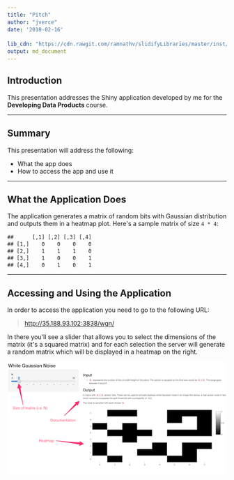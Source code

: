 ```yaml
---
title: "Pitch"
author: "jverce"
date: '2018-02-16'

lib_cdn: "https://cdn.rawgit.com/ramnathv/slidifyLibraries/master/inst/libraries"
output: md_document
---
```




## Introduction

This presentation addresses the Shiny application developed by me for the
**Developing Data Products** course.

---
## Summary

This presentation will address the following:

- What the app does
- How to access the app and use it

---
## What the Application Does

The application generates a matrix of random bits with Gaussian distribution and outputs them in 
a heatmap plot. Here's a sample matrix of size `4 * 4`:


```
##      [,1] [,2] [,3] [,4]
## [1,]    0    0    0    0
## [2,]    1    1    1    0
## [3,]    1    0    0    1
## [4,]    0    1    0    1
```

---
## Accessing and Using the Application

In order to access the application you need to go to the following URL:
> http://35.188.93.102:3838/wgn/

In there you'll see a slider that allows you to select the dimensions of the matrix (it's a
squared matrix) and for each selection the server will generate a random matrix which will
be displayed in a heatmap on the right.

![Example](app.png)
